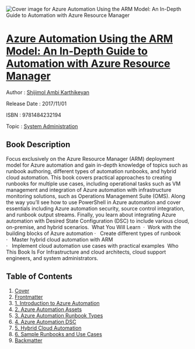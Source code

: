 ![Cover image for Azure Automation Using the ARM Model: An In-Depth Guide to Automation with Azure Resource Manager](https://imgdetail.ebookreading.net/cover/cover/system_admin/EB9781484232194.jpg)

[Azure Automation Using the ARM Model: An In-Depth Guide to Automation with Azure Resource Manager](https://ebookreading.net/view/book/Azure+Automation+Using+the+ARM+Model%3A+An+In-Depth+Guide+to+Automation+with+Azure+Resource+Manager-EB9781484232194_1.html "Azure Automation Using the ARM Model: An In-Depth Guide to Automation with Azure Resource Manager")
====================================================================================================================

Author : [Shijimol Ambi Karthikeyan](https://ebookreading.net/search/author/Shijimol+Ambi+Karthikeyan)

Release Date : 2017/11/01

ISBN : 9781484232194

Topic : [System Administration](https://ebookreading.net/search/category/system-administration)

Book Description
-----------------

Focus exclusively on the Azure Resource Manager (ARM) deployment model for Azure automation and gain in-depth knowledge of topics such as runbook authoring, different types of automation runbooks, and hybrid cloud automation. This book covers practical approaches to creating runbooks for multiple use cases, including operational tasks such as VM management and integration of Azure automation with infrastructure monitoring solutions, such as Operations Management Suite (OMS).
Along the way you’ll see how to use PowerShell in Azure automation and cover essentials including Azure automation security, source control integration, and runbook output streams. Finally, you learn about integrating Azure automation with Desired State Configuration (DSC) to include various cloud, on-premise, and hybrid scenarios.
 What You Will Learn
 ·  Work with the building blocks of Azure automation
·   Create different types of runbook  
·   Master hybrid cloud automation with ARM  
·   Implement cloud automation use cases with practical examples
 Who This Book Is For
Infrastructure and cloud architects, cloud support engineers, and system administrators.
              
Table of Contents
-----------------

1. [Cover](https://ebookreading.net/view/book/Azure+Automation+Using+the+ARM+Model%3A+An+In-Depth+Guide+to+Automation+with+Azure+Resource+Manager-EB9781484232194_1.html)
1. [Frontmatter](https://ebookreading.net/view/book/Azure+Automation+Using+the+ARM+Model%3A+An+In-Depth+Guide+to+Automation+with+Azure+Resource+Manager-EB9781484232194_2.html)
1. [1. Introduction to Azure Automation](https://ebookreading.net/view/book/Azure+Automation+Using+the+ARM+Model%3A+An+In-Depth+Guide+to+Automation+with+Azure+Resource+Manager-EB9781484232194_3.html)
1. [2. Azure Automation Assets](https://ebookreading.net/view/book/Azure+Automation+Using+the+ARM+Model%3A+An+In-Depth+Guide+to+Automation+with+Azure+Resource+Manager-EB9781484232194_4.html)
1. [3. Azure Automation Runbook Types](https://ebookreading.net/view/book/Azure+Automation+Using+the+ARM+Model%3A+An+In-Depth+Guide+to+Automation+with+Azure+Resource+Manager-EB9781484232194_5.html)
1. [4. Azure Automation DSC](https://ebookreading.net/view/book/Azure+Automation+Using+the+ARM+Model%3A+An+In-Depth+Guide+to+Automation+with+Azure+Resource+Manager-EB9781484232194_6.html)
1. [5. Hybrid Cloud Automation](https://ebookreading.net/view/book/Azure+Automation+Using+the+ARM+Model%3A+An+In-Depth+Guide+to+Automation+with+Azure+Resource+Manager-EB9781484232194_7.html)
1. [6. Sample Runbooks and Use Cases](https://ebookreading.net/view/book/Azure+Automation+Using+the+ARM+Model%3A+An+In-Depth+Guide+to+Automation+with+Azure+Resource+Manager-EB9781484232194_8.html)
1. [Backmatter](https://ebookreading.net/view/book/Azure+Automation+Using+the+ARM+Model%3A+An+In-Depth+Guide+to+Automation+with+Azure+Resource+Manager-EB9781484232194_9.html)
